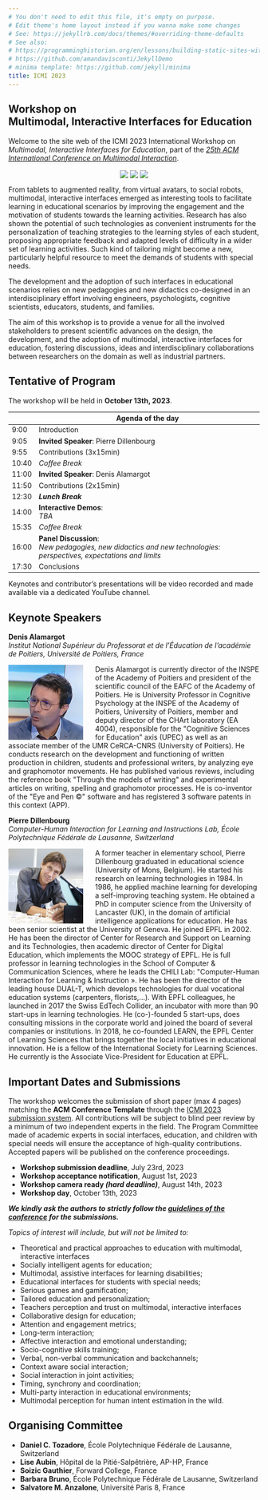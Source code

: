 ```yaml
---
# You don't need to edit this file, it's empty on purpose.
# Edit theme's home layout instead if you wanna make some changes
# See: https://jekyllrb.com/docs/themes/#overriding-theme-defaults
# See also:
# https://programminghistorian.org/en/lessons/building-static-sites-with-jekyll-github-pages
# https://github.com/amandavisconti/JekyllDemo
# minima template: https://github.com/jekyll/minima
title: ICMI 2023
---
```


## Workshop on <br /> **Multimodal, Interactive Interfaces for Education**
Welcome to the site web of the ICMI 2023 International Workshop on _Multimodal, Interactive Interfaces for Education_, part of the _[25th ACM International Conference on Multimodal Interaction](https://icmi.acm.org/2023/)_.

<p align="center">
  <img src="https://upload.wikimedia.org/wikipedia/commons/thumb/4/4b/La_Tour_Eiffel_vue_de_la_Tour_Saint-Jacques%2C_Paris_ao%C3%BBt_2014_%282%29.jpg/268px-La_Tour_Eiffel_vue_de_la_Tour_Saint-Jacques%2C_Paris_ao%C3%BBt_2014_%282%29.jpg" height="125" align="center"/>
  <img src="https://upload.wikimedia.org/wikipedia/commons/thumb/a/a2/Louvre_Courtyard%2C_Looking_West.jpg/268px-Louvre_Courtyard%2C_Looking_West.jpg" height="125" align="center"/> 
    <img src="https://upload.wikimedia.org/wikipedia/commons/thumb/6/6d/Arc_de_Triomphe_HDR_2007.jpg/132px-Arc_de_Triomphe_HDR_2007.jpg" height="125" align="center"/> 
</p>

From tablets to augmented reality, from virtual avatars, to social robots, multimodal, interactive interfaces emerged as interesting tools to facilitate learning in educational scenarios by improving the engagement and the motivation of students towards the learning activities. Research has also shown the potential of such technologies as convenient instruments for the personalization of teaching strategies to the learning styles of each student, proposing appropriate feedback and adapted levels of difficulty in a wider set of learning activities. Such kind of tailoring might become a new, particularly helpful resource to meet the demands of students with special needs. 

The development and the adoption of such interfaces in educational scenarios relies on new pedagogies and new didactics co-designed in an interdisciplinary effort involving engineers, psychologists, cognitive scientists, educators, students, and families.

The aim of this workshop is to provide a venue for all the involved stakeholders to present scientific advances on the design, the development, and the adoption of multimodal, interactive interfaces for education, fostering discussions, ideas and interdisciplinary collaborations between researchers on the domain as well as industrial partners.


## Tentative of Program
The workshop will be held in **October 13th, 2023**.

| | Agenda of the day |
|-------|-------|
| 9:00  | Introduction |
| 9:05  | **Invited Speaker**: Pierre Dillenbourg |
| 9:55  | Contributions (3x15min) |
| 10:40 | _Coffee Break_ |
| 11:00 | **Invited Speaker**: Denis Alamargot |
| 11:50 | Contributions (2x15min) |
| 12:30 | _**Lunch Break**_ |
| 14:00 | **Interactive Demos**: <br /> _TBA_ |
| 15:35 | _Coffee Break_ |
| 16:00 | **Panel Discussion**: <br />  _New pedagogies, new didactics and new technologies: perspectives, expectations and limits_ |
| 17:30 | Conclusions  |

Keynotes and contributor’s presentations will be video recorded and made available via a dedicated YouTube channel.


## Keynote Speakers
**Denis Alamargot** <br />
_Institut National Supérieur du Professorat et de l’Éducation de l’académie de Poitiers, Université de Poitiers, France_ 

<img align="left" src="/icmi2023/people-denis-alamargot.jpg" style="margin-right: 1.5rem" height="150">
Denis Alamargot  is currently director of the INSPE of the Academy of Poitiers and president of the scientific council of the EAFC of the Academy of Poitiers. He is University Professor in Cognitive Psychology at the INSPE of the Academy of Poitiers, University of Poitiers, member and deputy director of the CHArt laboratory (EA 4004), responsible for the "Cognitive Sciences for Education" axis (UPEC) as well as an associate member of the UMR CeRCA-CNRS (University of Poitiers). He conducts research on the development and functioning of written production in children, students and professional writers, by analyzing eye and graphomotor movements. He has published various reviews, including the reference book "Through the models of writing" and experimental articles on writing, spelling and graphomotor processes. He is co-inventor of the "Eye and Pen ©" software and has registered 3 software patents in this context (APP).

**Pierre Dillenbourg** <br />
_Computer-Human Interaction for Learning and Instructions Lab, École Polytechnique Fédérale de Lausanne, Switzerland_ <br />

<img align="left" src="/icmi2023/people-pierre-dillenbourg.jpg" style="margin-right: 1.5rem" height="150">
A former teacher in elementary school, Pierre Dillenbourg graduated in educational science (University of Mons, Belgium). He started his research on learning technologies in 1984. In 1986, he applied machine learning for developing a self-improving teaching system. He obtained a PhD in computer science from the University of Lancaster (UK), in the domain of artificial intelligence applications for education. He has been senior scientist at the University of Geneva. He joined EPFL in 2002. He has been the director of Center for Research and Support on Learning and its Technologies, then academic director of Center for Digital Education, which implements the MOOC strategy of EPFL. He is full professor in learning technologies in the School of Computer & Communication Sciences, where he leads the CHILI Lab: "Computer-Human Interaction for Learning & Instruction ». He has been the director of the leading house DUAL-T, which develops technologies for dual vocational education systems (carpenters, florists,...). With EPFL colleagues, he launched in 2017 the Swiss EdTech Collider, an incubator with more than 90 start-ups in learning technologies. He (co-)-founded 5 start-ups, does consulting missions in the corporate world and joined the board of several companies or institutions. In 2018, he co-founded LEARN, the EPFL Center of Learning Sciences that brings together the local initiatives in educational innovation. He is a fellow of the International Society for Learning Sciences. He currently is the Associate Vice-President for Education at EPFL.


## Important Dates and Submissions
The workshop welcomes the submission of short paper (max 4 pages) matching the **ACM Conference Template** through the [ICMI 2023 submission system](https://new.precisionconference.com/submissions/icmi23a). All contributions will be subject to blind peer review by a minimum of two independent experts in the field. The Program Committee made of academic experts in social interfaces, education, and children with special needs will ensure the acceptance of high-quality contributions. Accepted papers will be published on the conference proceedings.

- **Workshop submission deadline**, July 23rd, 2023
- **Workshop acceptance notification**, August 1st, 2023
- **Workshop camera ready _(hard deadline)_**, August 14th, 2023
- **Workshop day**, October 13th, 2023 

_**We kindly ask the authors to strictly follow the [guidelines of the conference](https://icmi.acm.org/2023/guidelines-for-authors/) for the submissions.**_

_Topics of interest will include, but will not be limited to:_
- Theoretical and practical approaches to education with multimodal, interactive interfaces
- Socially intelligent agents for education;
- Multimodal, assistive interfaces for learning disabilities;
- Educational interfaces for students with special needs; 
- Serious games and gamification;
- Tailored education and personalization;
- Teachers perception and trust on multimodal, interactive interfaces
- Collaborative design for education;
- Attention and engagement metrics;
- Long-term interaction;
- Affective interaction and emotional understanding;
- Socio-cognitive skills training;
- Verbal, non-verbal communication and backchannels;
- Context aware social interaction;
- Social interaction in joint activities;
- Timing, synchrony and coordination;
- Multi-party interaction in educational environments;
- Multimodal perception for human intent estimation in the wild.


<!--
## Tentative of Demos
- [ ] INSHEA
- [ ] Dynamilis
- [ ] Mila
- [ ] MindMaze
- [ ] LearnEnjoy
- [ ] QTrobot
-->

## Organising Committee
- **Daniel C. Tozadore**, École Polytechnique Fédérale de Lausanne, Switzerland
- **Lise Aubin**, Hôpital de la Pitié-Salpêtrière, AP-HP, France
- **Soizic Gauthier**, Forward College, France
- **Barbara Bruno**, École Polytechnique Fédérale de Lausanne, Switzerland
- **Salvatore M. Anzalone**, Université Paris 8, France

